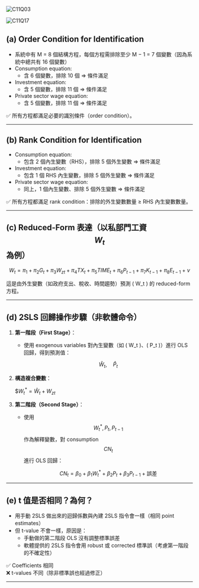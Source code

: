 
![C11Q03](https://github.com/user-attachments/assets/6fa9bce4-bb15-48da-b5ef-217c131ed797)


![C11Q17](https://github.com/user-attachments/assets/1c86a169-f972-427f-acb9-5653500c6264)



## (a) Order Condition for Identification

- 系統中有 M = 8 個結構方程，每個方程需排除至少 M − 1 = 7 個變數（因為系統中總共有 16 個變數）
- Consumption equation:
  - 含 6 個變數，排除 10 個 ⇒ 條件滿足
- Investment equation:
  - 含 5 個變數，排除 11 個 ⇒ 條件滿足
- Private sector wage equation:
  - 含 5 個變數，排除 11 個 ⇒ 條件滿足

✅ 所有方程都滿足必要的識別條件（order condition）。

---

## (b) Rank Condition for Identification

- Consumption equation:
  - 包含 2 個內生變數（RHS），排除 5 個外生變數 ⇒ 條件滿足
- Investment equation:
  - 包含 1 個 RHS 內生變數，排除 5 個外生變數 ⇒ 條件滿足
- Private sector wage equation:
  - 同上，1 個內生變數、排除 5 個外生變數 ⇒ 條件滿足

✅ 所有方程都滿足 rank condition：排除的外生變數數量 ≥ RHS 內生變數數量。

---

## (c) Reduced-Form 表達（以私部門工資 $$W_t$$ 為例）

$$
W_t = \pi_1 + \pi_2 G_t + \pi_3 W_{zt} + \pi_4 TX_t + \pi_5 TIME_t + \pi_6 P_{t-1} + \pi_7 K_{t-1} + \pi_8 E_{t-1} + \nu
$$

這是由外生變數（如政府支出、稅收、時間趨勢）預測 \( W_t \) 的 reduced-form 方程。

---

## (d) 2SLS 回歸操作步驟（非軟體命令）

1. **第一階段（First Stage）**：
   - 使用 exogenous variables 對內生變數（如 \( W_t \)、\( P_t \)）進行 OLS 回歸，得到預測值：

     $$\hat{W}_t, \quad \hat{P}_t$$

2. **構造複合變數**：

      $$W_t^*=\hat{W}_t+W_{zt}$

4. **第二階段（Second Stage）**：
   - 使用 $$W_t^*, P_t, P_{t-1}$$ 作為解釋變數，對 consumption $$CN_t$$ 進行 OLS 回歸：

     $$CN_t = \beta_0 + \beta_1 W_t^* + \beta_2 P_t + \beta_3 P_{t-1} + \text{誤差}$$

---

## (e) t 值是否相同？為何？

- 用手動 2SLS 做出來的迴歸係數與內建 2SLS 指令會一樣（相同 point estimates）
- 但 t-value 不會一樣，原因是：
  - 手動做的第二階段 OLS 沒有調整標準誤差
  - 軟體提供的 2SLS 指令會用 robust 或 corrected 標準誤（考慮第一階段的不確定性）

✅ Coefficients 相同  
❌ t-values 不同（除非標準誤也經過修正）

---
